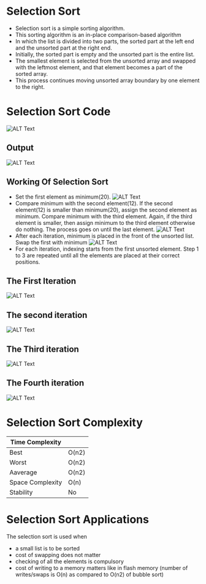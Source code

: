 # Selection Sort
- Selection sort is a simple sorting algorithm. 
- This sorting algorithm is an in-place comparison-based algorithm 
- In which the list is divided into two parts, the sorted part at the left end and the unsorted part at the right end. 
- Initially, the sorted part is empty and the unsorted part is the entire list.
- The smallest element is selected from the unsorted array and swapped with the leftmost element, and that element becomes a part of the sorted array. 
- This process continues moving unsorted array boundary by one element to the right.
# Selection Sort Code
![ALT Text](https://github.com/omkara18/Data-Structure/blob/master/Sort/Selection%20Sort/Output/Selection.png)
## Output
![ALT Text](https://github.com/omkara18/Data-Structure/blob/master/Sort/Selection%20Sort/Output/Selection_Output.png)
## Working Of Selection Sort
- Set the first element as minimum(20).
![ALT Text](https://github.com/omkara18/Data-Structure/blob/master/Sort/Selection%20Sort/Output/Selection-sort-0-initial-array.webp)
- Compare minimum with the second element(12). If the second element(12) is smaller than minimum(20), assign the second element as minimum.
  Compare minimum with the third element. Again, if the third element is smaller, then assign minimum to the third element otherwise do nothing. 
  The process goes on until the last element.
![ALT Text](https://github.com/omkara18/Data-Structure/blob/master/Sort/Selection%20Sort/Output/Selection-sort-0-comparision.webp)
- After each iteration, minimum is placed in the front of the unsorted list.
                               Swap the first with minimum
![ALT Text](https://github.com/omkara18/Data-Structure/blob/master/Sort/Selection%20Sort/Output/Selection-sort-0-swapping.webp)
- For each iteration, indexing starts from the first unsorted element. Step 1 to 3 are repeated until all the elements are placed at their correct positions.
## The First Iteration
![ALT Text](https://github.com/omkara18/Data-Structure/blob/master/Sort/Selection%20Sort/Output/Selection-sort-0.webp)
## The second iteration
![ALT Text](https://github.com/omkara18/Data-Structure/blob/master/Sort/Selection%20Sort/Output/Selection-sort-1.webp)
## The Third iteration
![ALT Text](https://github.com/omkara18/Data-Structure/blob/master/Sort/Selection%20Sort/Output/Selection-sort-2.webp)
## The Fourth iteration
![ALT Text](https://github.com/omkara18/Data-Structure/blob/master/Sort/Selection%20Sort/Output/Selection-sort-3_1.webp)

# Selection Sort Complexity
| Time Complexity |         |
| ------ | ------ |
| Best | O(n2)  |
| Worst |  O(n2)   |
| Aaverage | O(n2)|
| Space Complexity | O(n) |
| Stability| No |

# Selection Sort Applications
The selection sort is used when
- a small list is to be sorted
- cost of swapping does not matter
- checking of all the elements is compulsory
- cost of writing to a memory matters like in flash memory (number of writes/swaps is O(n) as compared to O(n2) of bubble sort)



